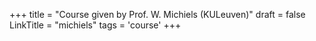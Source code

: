 +++
title = "Course given by Prof. W. Michiels (KULeuven)"
draft = false
LinkTitle = "michiels"
tags = 'course'
+++
